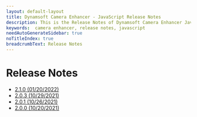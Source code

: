 ```yaml
---
layout: default-layout
title: Dynamsoft Camera Enhancer - JavaScript Release Notes
description: This is the Release Notes of Dynamsoft Camera Enhancer JavaScript SDK.
keywords:  camera enhancer, release notes, javascript
needAutoGenerateSidebar: true
noTitleIndex: true
breadcrumbText: Release Notes
---
```


# Release Notes
* [2.1.0 (01/20/2022)](release-notes-2.x.md/#210-01202022)
* [2.0.3 (10/29/2021)](release-notes-2.x.md/#203-10292021)
* [2.0.1 (10/26/2021)](release-notes-2.x.md/#201-10262021)
* [2.0.0 (10/20/2021)](release-notes-2.x.md/#200-10202021)
